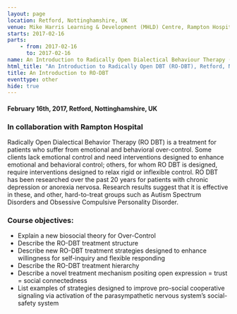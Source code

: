 ```yaml
---
layout: page
location: Retford, Nottinghamshire, UK
venue: Mike Harris Learning & Development (MHLD) Centre, Rampton Hospital, Woodbeck, Retford, DN22 0PD
starts: 2017-02-16
parts:
    - from: 2017-02-16
      to: 2017-02-16
name: An Introduction to Radically Open Dialectical Behaviour Therapy (RO-DBT)
html_title: "An Introduction to Radically Open DBT (RO-DBT), Retford, Nottinghamshire, UK"
title: An Introduction to RO-DBT
eventtype: other
hide: true
---
```


#### February 16th, 2017, Retford, Nottinghamshire, UK 

### In collaboration with Rampton Hospital
Radically Open Dialectical Behavior Therapy (RO DBT) is a treatment for patients who suffer from emotional and behavioral over-control. Some clients lack emotional control and need interventions designed to enhance emotional and behavioral control; others, for whom RO DBT is designed, require interventions designed to relax rigid or inflexible control. RO DBT has been researched over the past 20 years for patients with chronic depression or anorexia nervosa. Research results suggest that it is effective in these, and other, hard-to-treat groups such as Autism Spectrum Disorders and Obsessive Compulsive Personality Disorder.

### Course objectives:
* Explain a new biosocial theory for Over-Control
* Describe the RO-DBT treatment structure
* Describe new RO-DBT treatment strategies designed to enhance willingness for self-inquiry and flexible responding
* Describe the RO-DBT treatment hierarchy
* Describe a novel treatment mechanism positing open expression = trust = social connectedness
* List examples of strategies designed to improve pro-social cooperative signaling via activation of the parasympathetic nervous system’s social-safety system

